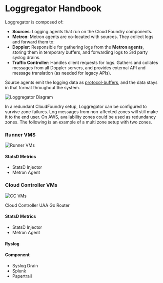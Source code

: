 Loggregator Handbook
===========

Loggregator is composed of:

* **Sources**: Logging agents that run on the Cloud Foundry components.
* **Metron**: Metron agents are co-located with sources. They collect logs and forward them to:
* **Doppler**: Responsible for gathering logs from the **Metron agents**, storing them in temporary buffers, and forwarding logs to 3rd party syslog drains.
* **Traffic Controller**: Handles client requests for logs. Gathers and collates messages from all Doppler servers, and provides external API and message translation (as needed for legacy APIs).

Source agents emit the logging data as [protocol-buffers](https://github.com/google/protobuf), and the data stays in that format throughout the system.

![Loggregator Diagram](https://github.com/cloudfoundry/loggregator/blob/develop/docs/loggregator.png)

In a redundant CloudFoundry setup, Loggregator can be configured to survive zone failures. Log messages from non-affected zones will still make it to the end user. On AWS, availability zones could be used as redundancy zones. The following is an example of a multi zone setup with two zones.

### Runner VMS

![Runner VMs](https://github.com/timani/pcf-loggregator/blob/structure/img/Screen%20Shot%202016-09-12%20at%209.55.08%20PM.png)

#### StatsD Metrics
- StatsD Injector
- Metron Agent

### Cloud Controller VMs

![CC VMs](https://github.com/timani/pcf-loggregator/blob/structure/img/Screen%20Shot%202016-09-12%20at%209.55.20%20PM.png)


Cloud Controller
UAA
Go Router

#### StatsD Metrics
- StatsD Injector
- Metron Agent

#### Ryslog

#### Component
- Syslog Drain
- Splunk
- Papertrail


